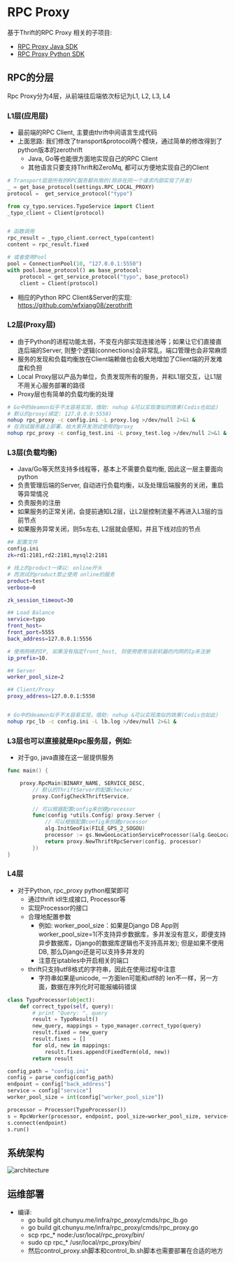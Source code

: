 # RPC Proxy
基于Thrift的RPC Proxy
相关的子项目:
* [RPC Proxy Java SDK](https://git.chunyu.me/infra/rpc_proxy_java)
* [RPC Proxy Python SDK](https://git.chunyu.me/infra/rpc_proxy_python)

## RPC的分层
Rpc Proxy分为4层，从前端往后端依次标记为L1, L2, L3, L4
### L1层(应用层)
* 最前端的RPC Client, 主要由thrift中间语言生成代码
* 上面思路: 我们修改了transport&protocol两个模块，通过简单的修改得到了python版本的zerothrift
	* Java, Go等也能很方面地实现自己的RPC Client
	* 其他语言只要支持Thrift和ZeroMq, 都可以方便地实现自己的Client

```python
# Transport层是所有的RPC服务都共用的(除非在同一个请求内部实现了并发)
_ = get_base_protocol(settings.RPC_LOCAL_PROXY)
protocol =  get_service_protocol("typo")

from cy_typo.services.TypoService import Client
_typo_client = Client(protocol)


# 函数调用
rpc_result = _typo_client.correct_typo(content)
content = rpc_result.fixed

# 或者使用Pool
pool = ConnectionPool(10, "127.0.0.1:5550")
with pool.base_protocol() as base_protocol:
    protocol = get_service_protocol("typo", base_protocol)
    client = Client(protocol)
```
* 相应的Python RPC Client&Server的实现: https://github.com/wfxiang08/zerothrift

### L2层(Proxy层)
* 由于Python的进程功能太弱，不变在内部实现连接池等；如果让它们直接直连后端的Server, 则整个逻辑(connections)会非常乱，端口管理也会非常麻烦
* 服务的发现和负载均衡放在Client端赖做也会极大地增加了Client端的开发难度和负担
* Local Proxy层以产品为单位，负责发现所有的服务，并和L1层交互，让L1层不用关心服务部署的路径
* Proxy层也有简单的负载均衡的处理

```bash
# Go中的deamon似乎不太容易实现，借助: nohup &可以实现类似的效果(Codis也如此)
# 默认的proxy(绑定: 127.0.0.0:5550)
nohup rpc_proxy -c config.ini -L proxy.log >/dev/null 2>&1 &
# 在测试服务器上部署，给大家开发测试使用的proxy
nohup rpc_proxy -c config_test.ini -L proxy_test.log >/dev/null 2>&1 &
```

### L3层(负载均衡)
* Java/Go等天然支持多线程等，基本上不需要负载均衡, 因此这一层主要面向python
* 负责管理后端的Server, 自动进行负载均衡，以及处理后端服务的关闭，重启等异常情况
* 负责服务的注册
* 如果服务的正常关闭，会提前通知L2层，让L2层控制流量不再进入L3层的当前节点
* 如果服务异常关闭，则5s左右, L2层就会感知，并且下线对应的节点

```bash
## 配置文件
config.ini
zk=rd1:2181,rd2:2181,mysql2:2181

# 线上的product一律以: online开头
# 而测试的product禁止使用 online的服务
product=test
verbose=0

zk_session_timeout=30

## Load Balance
service=typo
front_host=
front_port=5555
back_address=127.0.0.1:5556

# 使用网络的IP, 如果没有指定front_host, 则使用使用当前机器的内网的Ip来注册
ip_prefix=10.

## Server
worker_pool_size=2

## Client/Proxy
proxy_address=127.0.0.1:5550


# Go中的deamon似乎不太容易实现，借助: nohup &可以实现类似的效果(Codis也如此)
nohup rpc_lb -c config.ini -L lb.log >/dev/null 2>&1 &
```

### L3层也可以直接就是Rpc服务层，例如:
* 对于go, java直接在这一层提供服务

```go
func main() {

	proxy.RpcMain(BINARY_NAME, SERVICE_DESC,
		// 默认的ThriftServer的配置checker
		proxy.ConfigCheckThriftService,

		// 可以根据配置config来创建processor
		func(config *utils.Config) proxy.Server {
			// 可以根据配置config来创建processor
			alg.InitGeoFix(FILE_GPS_2_SOGOU)
			processor := gs.NewGeoLocationServiceProcessor(&alg.GeoLocationService{})
			return proxy.NewThriftRpcServer(config, processor)
		})
}
```

### L4层
* 对于Python, rpc_proxy python框架即可
	* 通过thrift idl生成接口, Processor等
	* 实现Processor的接口
	* 合理地配置参数
		* 例如: worker_pool_size：如果是Django DB App则worker_pool_size=1(不支持异步数据库，多并发没有意义，即便支持异步数据库，Django的数据库逻辑也不支持高并发); 但是如果不使用DB, 那么Django还是可以支持多并发的
		* 注意在iptables中开启相关的端口
    * thrift只支持utf8格式的字符串，因此在使用过程中注意
    	* 字符串如果是unicode, 一方面len可能和utf8的 len不一样，另一方面，数据在序列化时可能报编码错误

```python
class TypoProcessor(object):
    def correct_typo(self, query):
        # print "Query: ", query
        result = TypoResult()
        new_query, mappings = typo_manager.correct_typo(query)
        result.fixed = new_query
        result.fixes = []
        for old, new in mappings:
            result.fixes.append(FixedTerm(old, new))
        return result

config_path = "config.ini"
config = parse_config(config_path)
endpoint = config["back_address"]
service = config["service"]
worker_pool_size = int(config["worker_pool_size"])

processor = Processor(TypoProcessor())
s = RpcWorker(processor, endpoint, pool_size=worker_pool_size, service=service)
s.connect(endpoint)
s.run()
```
## 系统架构
![architecture](doc/rpc_architecture.jpg)
## 运维部署
* 编译:
	* go build git.chunyu.me/infra/rpc_proxy/cmds/rpc_lb.go
	* go build git.chunyu.me/infra/rpc_proxy/cmds/rpc_proxy.go
	* scp rpc_* node:/usr/local/rpc_proxy/bin/
	* sudo cp rpc_* /usr/local/rpc_proxy/bin/
	* 然后control_proxy.sh脚本和control_lb.sh脚本也需要部署在合适的地方